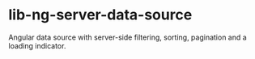# lib-ng-server-data-source
Angular data source with server-side filtering, sorting, pagination and a loading indicator.
